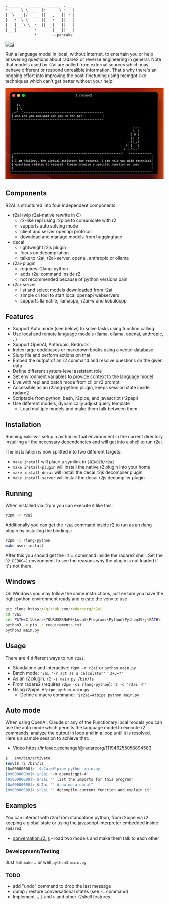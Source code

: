 ```
,______  .______ .______  ,___
: __   \ \____  |:      \ : __|
|  \____|/  ____||  _,_  || : |
|   :  \ \   .  ||   :   ||   |
|   |___\ \__:__||___|   ||   |
|___|        :       |___||___|
             *       --pancake
```

[![ci](https://github.com/radareorg/r2ai/actions/workflows/ci.yml/badge.svg)](https://github.com/radareorg/r2ai/actions/workflows/ci.yml)

Run a language model in local, without internet, to entertain you or help answering questions about radare2 or reverse engineering in general. Note that models used by r2ai are pulled from external sources which may behave different or respond unrealible information. That's why there's an ongoing effort into improving the post-finetuning using memgpt-like techniques which can't get better without your help!

<p align="center">
  <img src="doc/r2clippy.jpg">
</p>

## Components

R2AI is structured into four independent components:

* r2ai (wip r2ai-native rewrite in C)
  * r2-like repl using r2pipe to comunicate with r2
  * supports auto solving mode
  * client and server openapi protocol
  * download and manage models from huggingface
* decai
  * lightweight r2js plugin
  * focus on decompilation
  * talks to r2ai, r2ai-server, openai, anthropic or ollama
* r2ai-plugin
  * requires r2lang-python
  * adds r2ai command inside r2
  * not recommended because of python versions pain
* r2ai-server
  * list and select models downloaded from r2ai
  * simple cli tool to start local openapi webservers
  * supports llamafile, llamacpp, r2ai-w and kobaldcpp

## Features

* Support Auto mode (see below) to solve tasks using function calling
* Use local and remote language models (llama, ollama, openai, anthropic, ..)
* Support OpenAI, Anthropic, Bedrock
* Index large codebases or markdown books using a vector database
* Slurp file and perform actions on that
* Embed the output of an r2 command and resolve questions on the given data
* Define different system-level assistant role
* Set environment variables to provide context to the language model
* Live with repl and batch mode from cli or r2 prompt
* Accessible as an r2lang-python plugin, keeps session state inside radare2
* Scriptable from python, bash, r2pipe, and javascript (r2papi)
* Use different models, dynamically adjust query template
  * Load multiple models and make them talk between them

## Installation

Running `make` will setup a python virtual environment in the current directory installing all the necessary dependencies and will get into a shell to run r2ai.

The installation is now splitted into two different targets:

* `make install` will place a symlink in `$BINDIR/r2ai`
* `make install-plugin` will install the native r2 plugin into your home
* `make install-decai` will install the decai r2js decompiler plugin
* `make install-server` will install the decai r2js decompiler plugin

## Running

When installed via r2pm you can execute it like this:

```bash
r2pm -r r2ai
```

Additionally you can get the `r2ai` command inside r2 to run as an rlang plugin by installing the bindings:

```bash
r2pm -i rlang-python
make user-install
```

After this you should get the `r2ai` command inside the radare2 shell. Set the `R2_DEBUG=1` environment to see the reasons why the plugin is not loaded if it's not there.

## Windows

On Windows you may follow the same instructions, just ensure you have the right python environment ready and create the venv to use

```cmd
git clone https://github.com/radareorg/r2ai
cd r2ai
set PATH=C:\Users\YOURUSERNAME\Local\Programs\Python\Python39\;%PATH%
python3 -m pip -r requirements.txt
python3 main.py
```

## Usage

There are 4 different ways to run `r2ai`:

* Standalone and interactive: `r2pm -r r2ai` or `python main.py`
* Batch mode: `r2ai '-r act as a calculator' '3+3=?'`
* As an r2 plugin: `r2 -i main.py /bin/ls`
* From radare2 (requires `r2pm -ci rlang-python`): `r2 -c 'r2ai -h'`
* Using r2pipe: `#!pipe python main.py`
  * Define a macro command: `'$r2ai=#!pipe python main.py`

## Auto mode

When using OpenAI, Claude or any of the Functionary local models you can use the auto mode which permits the language model to execute r2 commands, analyze the output in loop and in a loop until it is resolved. Here's a sample session to achieve that:

* Video https://infosec.exchange/@radareorg/111946255058894583

```bash
$ . env/bin/activate
(env)$ r2 /bin/ls
[0x00000000]> '$r2ai=#!pipe python main.py
[0x00000000]> $r2ai '-m openai:gpt-4'
[0x00000000]> $r2ai "' list the imports for this program"
[0x00000000]> $r2ai "' draw me a donut"
[0x00000000]> $r2ai "' decompile current function and explain it"
```

## Examples

You can interact with r2ai from standalone python, from r2pipe via r2 keeping a global state or using the javascript interpreter embedded inside `radare2`.

* [conversation.r2.js](examples/conversation.r2.js) - load two models and make them talk to each other

### Development/Testing

Just run `make` .. or well `python3 main.py`

### TODO

* add "undo" command to drop the last message
* dump / restore conversational states (see -L command)
* Implement `~`, `|` and `>` and other r2shell features
